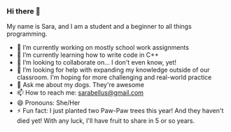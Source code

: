### Hi there 👋

My name is Sara, and I am a student and a beginner to all things programming.

- 🔭 I’m currently working on mostly school work assignments
- 🌱 I’m currently learning how to write code in C++
- 👯 I’m looking to collaborate on... I don't even know, yet!  
- 🤔 I’m looking for help with expanding my knowledge outside of our classroom.  I'm hoping for more challenging and real-world practice
- 💬 Ask me about my dogs.  They're awesome
- 📫 How to reach me: sarabellus@gmail.com
- 😄 Pronouns: She/Her
- ⚡ Fun fact: I just planted two Paw-Paw trees this year!  And they haven't died yet!  With any luck, I'll have fruit to share in 5 or so years.
<!--
**sarabellus/sarabellus** is a ✨ _special_ ✨ repository because its `README.md` (this file) appears on your GitHub profile.

Here are some ideas to get you started:

- 🔭 I’m currently working on ...
- 🌱 I’m currently learning ...
- 👯 I’m looking to collaborate on ...
- 🤔 I’m looking for help with ...
- 💬 Ask me about ...
- 📫 How to reach me: ...
- 😄 Pronouns: ...
- ⚡ Fun fact: ...
-->
